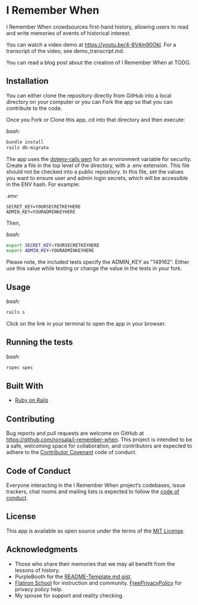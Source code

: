 # I Remember When

I Remember When crowdsources first-hand history, allowing users to read and write memories of events of historical interest.

You can watch a video demo at <https://youtu.be/4-8V4m90OkI>.
For a transcript of the video, see demo_transcript.md.

You can read a blog post about the creation of I Remember When at
TODO.

## Installation

You can either clone the repository directly from GitHub into a local directory on your computer or you can Fork the app so that you can contribute to the code.

Once you Fork or Clone this app, cd into that directory and then execute:

*bash:*

```bash
bundle install
rails db:migrate
```

The app uses the [dotenv-rails gem](https://github.com/bkeepers/dotenv) for an environment variable for security. Create a file in the top level of the directory, with a .env extension. This file should not be checked into a public repository. In this file, set the values you want to ensure user and admin login secrets, which will be accessible in the ENV hash. For example:

*.env:*

```text
SECRET_KEY=YOURSECRETKEYHERE
ADMIN_KEY=YOURADMINKEYHERE
```

Then,

*bash:*

```bash
export SECRET_KEY=YOURSECRETKEYHERE
export ADMIN_KEY=YOURADMINKEYHERE
```

Please note, the included tests specify the ADMIN_KEY as "149162". Either use this value while testing or change the value in the tests in your fork.

## Usage

*bash:*

```bash
rails s
```

Click on the link in your terminal to open the app in your browser.

## Running the tests

*bash:*

```bash
rspec spec
```

## Built With

* [Ruby on Rails](https://rubyonrails.org/)

## Contributing

Bug reports and pull requests are welcome on GitHub at <https://github.com/ronsala/i-remember-when>. This project is intended to be a safe, welcoming space for collaboration, and contributors are expected to adhere to the [Contributor Covenant](http://contributor-covenant.org) code of conduct.

## Code of Conduct

Everyone interacting in the I Remember When project’s codebases, issue trackers, chat rooms and mailing lists is expected to follow the [code of conduct](https://github.com/ronsala/quiet-places/blob/master/CODE_OF_CONDUCT.md).

## License

This app is available as open source under the terms of the [MIT License](https://opensource.org/licenses/MIT).

## Acknowledgments

* Those who share their memories that we may all benefit from the lessons of history.
* PurpleBooth for the [README-Template.md gist](https://gist.github.com/PurpleBooth/109311bb0361f32d87a2).
* [Flatiron School](https://flatironschool.com) for instruction and community.
[FreePrivacyPolicy](https://www.freeprivacypolicy.com) for privacy policy help.
* My spouse for support and reality checking.
